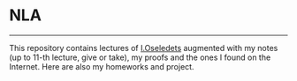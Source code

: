 # NLA

---

This repository contains lectures of [I.Oseledets](https://github.com/oseledets)
augmented with my notes (up to 11-th lecture, give or take), my proofs and the ones I found
on the Internet. Here are also my homeworks and project.

